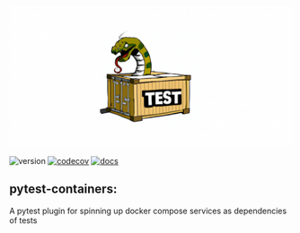 ![pytest-containers](.github/images/logo.png)

![version](https://img.shields.io/pypi/v/pytest-containers?color=%2342f54b&label=pytest-containers&style=flat-square)
[![codecov](https://codecov.io/gh/symonk/pytest-containers/branch/main/graph/badge.svg)](https://codecov.io/gh/symonk/pytest-containers)
[![docs](https://img.shields.io/badge/documentation-online-brightgreen.svg)](https://symonk.github.io/pytest-containers/)

## pytest-containers:
A pytest plugin for spinning up docker compose services as dependencies of tests
